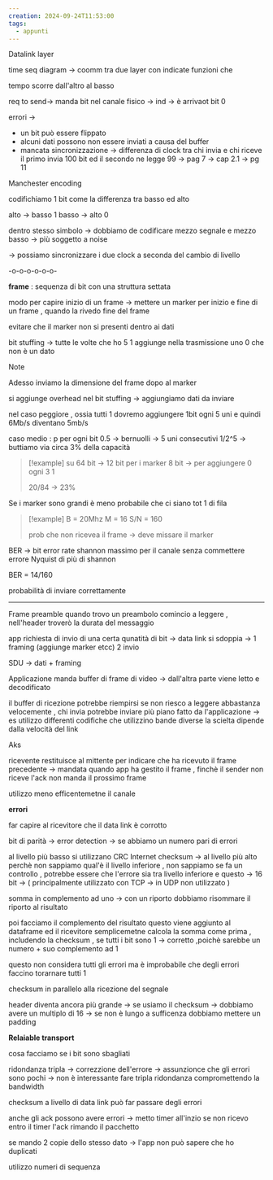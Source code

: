 ```yaml
---
creation: 2024-09-24T11:53:00
tags:
  - appunti
---
```

Datalink layer

time seq diagram -> coomm tra due layer con indicate funzioni che

tempo scorre dall'altro al basso 

req to send-> manda bit nel canale fisico  -> ind -> è arrivaot bit 0

errori -> 
+ un bit può essere flippato
+ alcuni dati possono non essere inviati a causa del buffer
+ mancata sincronizzazione -> differenza di clock tra chi invia e chi riceve il primo invia 100 bit ed il secondo ne legge 99 -> pag 7 -> cap 2.1 -> pg 11

Manchester encoding 

codifichiamo 1 bit come la differenza tra basso ed alto 

alto -> basso 1
basso -> alto 0

dentro stesso simbolo -> dobbiamo de codificare mezzo segnale e mezzo basso -> più soggetto a noise

-> possiamo sincronizzare i due clock a seconda del cambio di livello

-o-o-o-o-o-o-

**frame** : sequenza di bit con una struttura settata 

modo per capire inizio di un frame -> mettere un marker per inizio e fine di un frame , quando la rivedo fine del frame 

evitare che il marker non si presenti dentro ai dati 

bit stuffing -> tutte le volte che ho 5 1 aggiunge nella trasmissione uno 0 che non è un dato 

>[!note] 
>Adesso inviamo la dimensione del frame dopo al marker

si aggiunge overhead nel bit stuffing -> aggiungiamo dati da inviare

nel caso peggiore , ossia tutti 1 dovremo aggiungere 1bit ogni 5 uni e quindi 6Mb/s diventano 5mb/s

caso medio : p per ogni bit 0.5 -> bernuolli -> 5 uni consecutivi 1/2\^5 -> buttiamo via circa 3% della capacità

>[!example] 
>su 64 bit -> 12 bit per i marker 
>8 bit -> per aggiungere 0 ogni  3 1
>
>20/84 -> 23%

Se i marker sono grandi è meno probabile che ci siano tot 1 di fila

>[!example] 
>B = 20Mhz
>M = 16
>S/N = 160
>
>prob che non ricevea il frame -> deve missare il marker

BER -> bit error rate 
shannon massimo per il canale senza commettere errore 
Nyquist di più di shannon 

BER = 14/160 

probabilità di inviare correttamente 

---
Frame preamble quando trovo un preambolo comincio a leggere , nell'header troverò la durata del messaggio

app richiesta di invio di una certa qunatità di bit -> data link si sdoppia -> 1 framing (aggiunge marker etcc) 2 invio

SDU -> dati + framing

Applicazione manda buffer di frame di video -> dall'altra parte viene letto e decodificato 

il buffer di ricezione potrebbe riempirsi se non riesco a leggere abbastanza velocemente , chi invia potrebbe inviare più piano fatto da l'applicazione -> es utilizzo differenti codifiche che utilizzino bande diverse la scielta dipende dalla velocità del link

Aks

ricevente restituisce al mittente per indicare che ha ricevuto il frame precedente -> mandata quando app ha gestito il frame , finchè il sender non riceve l'ack non manda il prossimo frame 

utilizzo meno efficentemetne il canale 

**errori**

far capire al ricevitore che il data link è corrotto

bit di parità -> error detection -> se abbiamo un numero pari di errori 

al livello più basso si utilizzano CRC 
Internet checksum -> al livello più alto perchè non sappiamo qual'è il livello inferiore , non sappiamo se fa un controllo , potrebbe essere che l'errore sia tra livello inferiore e questo -> 16 bit -> ( principalmente utilizzato con TCP -> in UDP non utilizzato ) 

somma in complemento ad uno -> con un riporto dobbiamo risommare il riporto al risultato

poi facciamo il complemento del risultato questo viene aggiunto al dataframe ed il ricevitore semplicemetne calcola la somma come prima , includendo la checksum , se tutti i bit sono 1 -> corretto ,poichè sarebbe un numero + suo complemento ad 1 

questo non considera tutti gli errori ma è improbabile che degli errori faccino torarnare tutti 1

checksum in parallelo alla ricezione del segnale

header diventa ancora più grande -> se usiamo il checksum -> dobbiamo avere un multiplo di 16 -> se non è lungo a sufficenza dobbiamo mettere un padding 


**Relaiable transport**

cosa facciamo se i bit sono sbagliati

ridondanza tripla -> correzzione dell'errore -> assunzionce che gli errori sono pochi -> non è interessante fare tripla ridondanza compromettendo la bandwidth

checksum a livello di data link può far passare degli errori

anche gli ack possono avere errori -> metto timer all'inzio se non ricevo entro il timer l'ack rimando il pacchetto 

se mando 2 copie dello stesso dato -> l'app non può sapere che ho duplicati 

utilizzo numeri di sequenza

